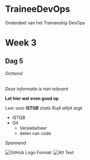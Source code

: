# TraineeDevOps
Onderdeel van het Traineeship DevOps

# Week 3
## Dag 5
###### Ochtend
*Deze informatie is niet relevant*


**Let hier wel even goed op**

_Leer voor **ISTQB** zoals Rudi altijd zegt_

* ISTQB
* Git
  * Versiebeheer
  * delen van code


*Spannend*

![GitHub Logo](/images/logo.png)
Format: ![Alt Text](url)
